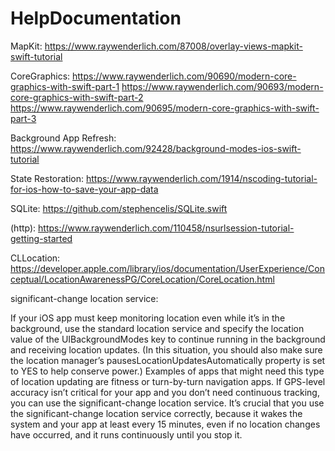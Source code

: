 # HelpDocumentation

MapKit:
https://www.raywenderlich.com/87008/overlay-views-mapkit-swift-tutorial

CoreGraphics:
https://www.raywenderlich.com/90690/modern-core-graphics-with-swift-part-1
https://www.raywenderlich.com/90693/modern-core-graphics-with-swift-part-2
https://www.raywenderlich.com/90695/modern-core-graphics-with-swift-part-3

Background App Refresh:
https://www.raywenderlich.com/92428/background-modes-ios-swift-tutorial

State Restoration:
https://www.raywenderlich.com/1914/nscoding-tutorial-for-ios-how-to-save-your-app-data

SQLite:
https://github.com/stephencelis/SQLite.swift

(http):
https://www.raywenderlich.com/110458/nsurlsession-tutorial-getting-started

CLLocation:
https://developer.apple.com/library/ios/documentation/UserExperience/Conceptual/LocationAwarenessPG/CoreLocation/CoreLocation.html

significant-change location service:

If your iOS app must keep monitoring location even while it’s in the background, use the standard location service and specify the location value of the UIBackgroundModes key to continue running in the background and receiving location updates. (In this situation, you should also make sure the location manager’s pausesLocationUpdatesAutomatically property is set to YES to help conserve power.) Examples of apps that might need this type of location updating are fitness or turn-by-turn navigation apps.
If GPS-level accuracy isn’t critical for your app and you don’t need continuous tracking, you can use the significant-change location service. It’s crucial that you use the significant-change location service correctly, because it wakes the system and your app at least every 15 minutes, even if no location changes have occurred, and it runs continuously until you stop it.
